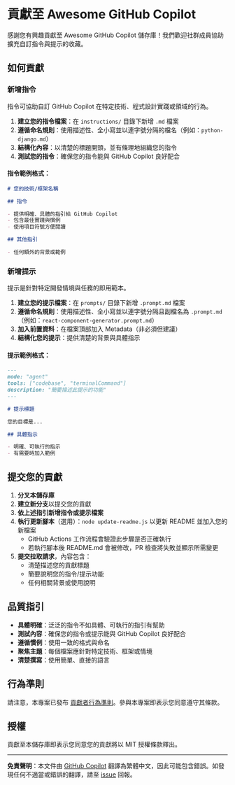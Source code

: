 # 貢獻至 Awesome GitHub Copilot

感謝您有興趣貢獻至 Awesome GitHub Copilot 儲存庫！我們歡迎社群成員協助擴充自訂指令與提示的收藏。

## 如何貢獻

### 新增指令

指令可協助自訂 GitHub Copilot 在特定技術、程式設計實踐或領域的行為。

1. **建立您的指令檔案**：在 `instructions/` 目錄下新增 `.md` 檔案
2. **遵循命名規則**：使用描述性、全小寫並以連字號分隔的檔名（例如：`python-django.md`）
3. **結構化內容**：以清楚的標題開頭，並有條理地組織您的指令
4. **測試您的指令**：確保您的指令能與 GitHub Copilot 良好配合

#### 指令範例格式：
```markdown
# 您的技術/框架名稱

## 指令

- 提供明確、具體的指引給 GitHub Copilot
- 包含最佳實踐與慣例
- 使用項目符號方便閱讀

## 其他指引

- 任何額外的背景或範例
```

### 新增提示

提示是針對特定開發情境與任務的即用範本。

1. **建立您的提示檔案**：在 `prompts/` 目錄下新增 `.prompt.md` 檔案
2. **遵循命名規則**：使用描述性、全小寫並以連字號分隔且副檔名為 `.prompt.md`（例如：`react-component-generator.prompt.md`）
3. **加入前置資料**：在檔案頂部加入 Metadata（非必須但建議）
4. **結構化您的提示**：提供清楚的背景與具體指示

#### 提示範例格式：
```markdown
---
mode: "agent"
tools: ["codebase", "terminalCommand"]
description: "簡要描述此提示的功能"
---

# 提示標題

您的目標是...

## 具體指示

- 明確、可執行的指示
- 有需要時加入範例
```

## 提交您的貢獻

1. **分叉本儲存庫**
2. **建立新分支**以提交您的貢獻
3. **依上述指引新增指令或提示檔案**
4. **執行更新腳本**（選用）：`node update-readme.js` 以更新 README 並加入您的新檔案
   - GitHub Actions 工作流程會驗證此步驟是否正確執行
   - 若執行腳本後 README.md 會被修改，PR 檢查將失敗並顯示所需變更
5. **提交拉取請求**，內容包含：
   - 清楚描述您的貢獻標題
   - 簡要說明您的指令/提示功能
   - 任何相關背景或使用說明

## 品質指引

- **具體明確**：泛泛的指令不如具體、可執行的指引有幫助
- **測試內容**：確保您的指令或提示能與 GitHub Copilot 良好配合
- **遵循慣例**：使用一致的格式與命名
- **聚焦主題**：每個檔案應針對特定技術、框架或情境
- **清楚撰寫**：使用簡單、直接的語言

## 行為準則

請注意，本專案已發布 [貢獻者行為準則](CODE_OF_CONDUCT.md)。參與本專案即表示您同意遵守其條款。

## 授權

貢獻至本儲存庫即表示您同意您的貢獻將以 MIT 授權條款釋出。

---

**免責聲明**：本文件由 [GitHub Copilot](https://docs.github.com/copilot/about-github-copilot/what-is-github-copilot) 翻譯為繁體中文，因此可能包含錯誤。如發現任何不適當或錯誤的翻譯，請至 [issue](../../issues) 回報。
